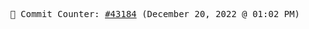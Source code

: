 <p align="center">
    <samp>
        📮 Commit Counter: <a href="https://github.com/Javascript-void0/Javascript-void0/commits/main">#43184</a> (December 20, 2022 @ 01:02 PM)
    </samp>
</p>